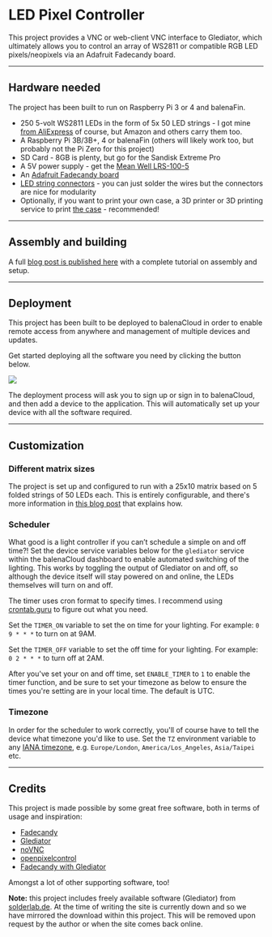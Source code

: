 # LED Pixel Controller

This project provides a VNC or web-client VNC interface to Glediator, which ultimately allows you to control an array of WS2811 or compatible RGB LED pixels/neopixels via an Adafruit Fadecandy board.

---
## Hardware needed
The project has been built to run on Raspberry Pi 3 or 4 and balenaFin.

* 250 5-volt WS2811 LEDs in the form of 5x 50 LED strings - I got mine [from AliExpress](https://www.aliexpress.com/item/32791781404.html) of course, but Amazon and others carry them too.
* A Raspberry Pi 3B/3B+, 4 or balenaFin (others will likely work too, but probably not the Pi Zero for this project)
* SD Card - 8GB is plenty, but go for the Sandisk Extreme Pro
* A 5V power supply - get the [Mean Well LRS-100-5](https://www.digikey.co.uk/product-detail/en/mean-well-usa-inc/LRS-100-5/1866-3318-ND/7705010)
* An [Adafruit Fadecandy board](https://www.amazon.co.uk/Adafruit-FadeCandy-Dithering-Controlled-Neopixel/dp/B00K9M3VLE)
* [LED string connectors](https://www.amazon.co.uk/MENGCORE%C2%AE-20Pair-20sets-Connector-WS2812B/dp/B01DF0UL8C/ref=pd_bxgy_147_2/258-7672630-7267061) - you can just solder the wires but the connectors are nice for modularity
* Optionally, if you want to print your own case, a 3D printer or 3D printing service to print [the case](https://www.thingiverse.com/thing:3297031) - recommended!


---
## Assembly and building

A full [blog post is published here](https://www.balena.io/blog/control-your-christmas-tree-a-raspberry-pi-powered-rgb-led-matrix-v2/) with a complete tutorial on assembly and setup.

---

## Deployment

This project has been built to be deployed to balenaCloud in order to enable remote access from anywhere and management of multiple devices and updates.

Get started deploying all the software you need by clicking the button below.

[![](https://balena.io/deploy.svg)](https://dashboard.balena-cloud.com/deploy?repoUrl=https://github.com/balena-io-playground/internetspeedtest)

The deployment process will ask you to sign up or sign in to balenaCloud, and then add a device to the application. This will automatically set up your device with all the software required.

---
## Customization

### Different matrix sizes
The project is set up and configured to run with a 25x10 matrix based on 5 folded strings of 50 LEDs each. This is entirely configurable, and there's more information in [this blog post](https://www.balena.io/blog/build-festive-lighting-for-the-holidays-with-balena/) that explains how.

### Scheduler

What good is a light controller if you can’t schedule a simple on and off time?! Set the device service variables below for the `glediator` service within the balenaCloud dashboard to enable automated switching of the lighting. This works by toggling the output of Glediator on and off, so although the device itself will stay powered on and online, the LEDs themselves will turn on and off.

The timer uses cron format to specify times. I recommend using [crontab.guru](https://crontab.guru/) to figure out what you need.

Set the `TIMER_ON` variable to set the on time for your lighting. For example: `0 9 * * *` to turn on at 9AM.

Set the `TIMER_OFF` variable to set the off time for your lighting. For example: `0 2 * * *` to turn off at 2AM.

After you've set your on and off time, set `ENABLE_TIMER` to `1` to enable the timer function, and be sure to set your timezone as below to ensure the times you're setting are in your local time. The default is UTC.

### Timezone

In order for the scheduler to work correctly, you'll of course have to tell the device what timezone you'd like to use. Set the `TZ` environment variable to any [IANA timezone](https://en.wikipedia.org/wiki/List_of_tz_database_time_zones), e.g. `Europe/London`, `America/Los_Angeles`, `Asia/Taipei` etc.

---

## Credits

This project is made possible by some great free software, both in terms of usage and inspiration:
* [Fadecandy](https://github.com/scanlime/fadecandy)
* [Glediator](https://solderlab.de)
* [noVNC](https://github.com/novnc/noVNC)
* [openpixelcontrol](https://github.com/zestyping/openpixelcontrol)
* [Fadecandy with Glediator](https://github.com/chunk100/Glediator-with-Fadecandy)

Amongst a lot of other supporting software, too!

**Note:** this project includes freely available software (Glediator) from [solderlab.de](https://solderlab.de). At the time of writing the site is currently down and so we have mirrored the download within this project. This will be removed upon request by the author or when the site comes back online.